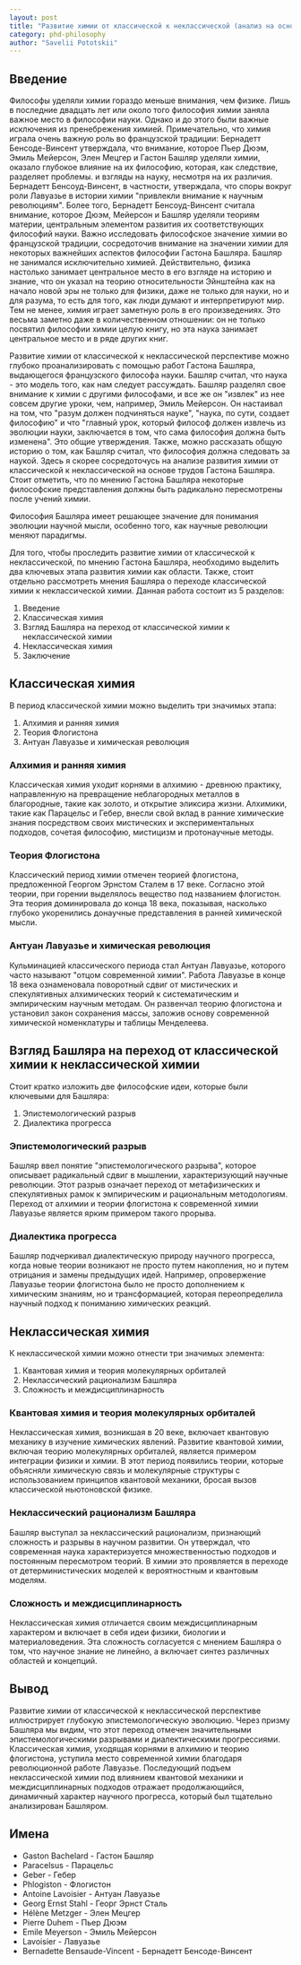 ```yaml
---
layout: post
title: "Развитие химии от классической к неклассической (анализ на основе трудов Г. Башляра)"
category: phd-philosophy
author: "Savelii Pototskii"
---
```


## Введение
Философы уделяли химии гораздо меньше внимания, чем физике.
Лишь в последние двадцать лет или около того философия химии заняла важное место в философии науки.
Однако и до этого были важные исключения из пренебрежения химией.
Примечательно, что химия играла очень важную роль во французской традиции: Бернадетт Бенсоде-Винсент утверждала, что внимание, которое Пьер Дюэм, Эмиль Мейерсон, Элен Мецгер и Гастон Башляр уделяли химии, оказало глубокое влияние на их философию, которая, как следствие, разделяет проблемы. и взгляды на науку, несмотря на их различия.
Бернадетт Бенсоуд-Винсент, в частности, утверждала, что споры вокруг роли Лавуазье в истории химии "привлекли внимание к научным революциям".
Более того, Бернадетт Бенсоуд-Винсент считала внимание, которое Дюэм, Мейерсон и Башляр уделяли теориям материи, центральным элементом развития их соответствующих философий науки.
Важно исследовать философское значение химии во французской традиции, сосредоточив внимание на значении химии для некоторых важнейших аспектов философии Гастона Башляра.
Башляр не занимался исключительно химией.
Действительно, физика настолько занимает центральное место в его взгляде на историю и знание, что он указал на теорию относительности Эйнштейна как на начало новой эры не только для физики, даже не только для науки, но и для разума, то есть для того, как люди думают и интерпретируют мир.
Тем не менее, химия играет заметную роль в его произведениях.
Это весьма заметно даже в количественном отношении: он не только посвятил философии химии целую книгу, но эта наука занимает центральное место и в ряде других книг.

Развитие химии от классической к неклассической перспективе можно глубоко проанализировать с помощью работ Гастона Башляра, выдающегося французского философа науки.
Башляр считал, что наука - это модель того, как нам следует рассуждать.
Башляр разделял свое внимание к химии с другими философами, и все же он "извлек" из нее совсем другие уроки, чем, например, Эмиль Мейерсон.
Он настаивал на том, что "разум должен подчиняться науке", "наука, по сути, создает философию" и что "главный урок, который философ должен извлечь из эволюции науки, заключается в том, что сама философия должна быть изменена".
Это общие утверждения.
Также, можно рассказать общую историю о том, как Башляр считал, что философия должна следовать за наукой.
Здесь я скорее сосредоточусь на анализе развития химии от классической к неклассической на основе трудов Гастона Башляра.
Стоит отметить, что по мнению Гастона Башляра некоторые философские представления должны быть радикально пересмотрены после учений химии.

Философия Башляра имеет решающее значение для понимания эволюции научной мысли, особенно того, как научные революции меняют парадигмы.

Для того, чтобы проследить развитие химии от классической к неклассической, по мнению Гастона Башляра, необходимо выделить два ключевых этапа развития химии как области.
Также, стоит отдельно рассмотреть мнения Башляра о переходе классической химии к неклассической химии.
Данная работа состоит из 5 разделов:
1. Введение
2. Классическая химия
3. Взгляд Башляра на переход от классической химии к неклассической химии
4. Неклассическая химия
5. Заключение

## Классическая химия
В период классической химии можно выделить три значимых этапа:
1. Алхимия и ранняя химия
2. Теория Флогистона
3. Антуан Лавуазье и химическая революция

### Алхимия и ранняя химия
Классическая химия уходит корнями в алхимию - древнюю практику, направленную на превращение неблагородных металлов в благородные, такие как золото, и открытие эликсира жизни.
Алхимики, такие как Парацельс и Гебер, внесли свой вклад в ранние химические знания посредством своих мистических и экспериментальных подходов, сочетая философию, мистицизм и протонаучные методы.

### Теория Флогистона
Классический период химии отмечен теорией флогистона, предложенной Георгом Эрнстом Сталем в 17 веке.
Согласно этой теории, при горении выделялось вещество под названием флогистон.
Эта теория доминировала до конца 18 века, показывая, насколько глубоко укоренились донаучные представления в ранней химической мысли.

### Антуан Лавуазье и химическая революция
Кульминацией классического периода стал Антуан Лавуазье, которого часто называют "отцом современной химии".
Работа Лавуазье в конце 18 века ознаменовала поворотный сдвиг от мистических и спекулятивных алхимических теорий к систематическим и эмпирическим научным методам.
Он развенчал теорию флогистона и установил закон сохранения массы, заложив основу современной химической номенклатуры и таблицы Менделеева.

## Взгляд Башляра на переход от классической химии к неклассической химии
Стоит кратко изложить две философские идеи, которые были ключевыми для Башляра:
1. Эпистемологический разрыв
2. Диалектика прогресса

### Эпистемологический разрыв
Башляр ввел понятие "эпистемологического разрыва", которое описывает радикальный сдвиг в мышлении, характеризующий научные революции. Этот разрыв означает переход от метафизических и спекулятивных рамок к эмпирическим и рациональным методологиям. Переход от алхимии и теории флогистона к современной химии Лавуазье является ярким примером такого прорыва.

### Диалектика прогресса
Башляр подчеркивал диалектическую природу научного прогресса, когда новые теории возникают не просто путем накопления, но и путем отрицания и замены предыдущих идей. Например, опровержение Лавуазье теории флогистона было не просто дополнением к химическим знаниям, но и трансформацией, которая переопределила научный подход к пониманию химических реакций.

## Неклассическая химия
К неклассической химии можно отнести три значимых элемента:
1. Квантовая химия и теория молекулярных орбиталей
2. Неклассический рационализм Башляра
3. Сложность и междисциплинарность

### Квантовая химия и теория молекулярных орбиталей
Неклассическая химия, возникшая в 20 веке, включает квантовую механику в изучение химических явлений.
Развитие квантовой химии, включая теорию молекулярных орбиталей, является примером интеграции физики и химии.
В этот период появились теории, которые объясняли химическую связь и молекулярные структуры с использованием принципов квантовой механики, бросая вызов классической ньютоновской физике.

### Неклассический рационализм Башляра
Башляр выступал за неклассический рационализм, признающий сложность и разрывы в научном развитии.
Он утверждал, что современная наука характеризуется множественностью подходов и постоянным пересмотром теорий.
В химии это проявляется в переходе от детерминистических моделей к вероятностным и квантовым моделям.

### Сложность и междисциплинарность
Неклассическая химия отличается своим междисциплинарным характером и включает в себя идеи физики, биологии и материаловедения.
Эта сложность согласуется с мнением Башляра о том, что научное знание не линейно, а включает синтез различных областей и концепций.

## Вывод
Развитие химии от классической к неклассической перспективе иллюстрирует глубокую эпистемологическую эволюцию.
Через призму Башляра мы видим, что этот переход отмечен значительными эпистемологическими разрывами и диалектическими прогрессиями.
Классическая химия, уходящая корнями в алхимию и теорию флогистона, уступила место современной химии благодаря революционной работе Лавуазье.
Последующий подъем неклассической химии под влиянием квантовой механики и междисциплинарных подходов отражает продолжающийся, динамичный характер научного прогресса, который был тщательно анализирован Башляром.

## Имена
* Gaston Bachelard - Гастон Башляр
* Paracelsus - Парацельс
* Geber - Гебер
* Phlogiston - Флогистон
* Antoine Lavoisier - Антуан Лавуазье
* Georg Ernst Stahl - Георг Эрнст Сталь
* Hélène Metzger - Элен Мецгер
* Pierre Duhem - Пьер Дюэм
* Emile Meyerson - Эмиль Мейерсон
* Lavoisier - Лавуазье
* Bernadette Bensaude-Vincent - Бернадетт Бенсоде-Винсент
